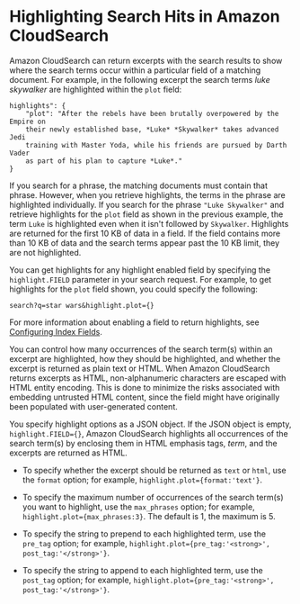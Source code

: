 # Highlighting Search Hits in Amazon CloudSearch<a name="highlighting"></a>

Amazon CloudSearch can return excerpts with the search results to show where the search terms occur within a particular field of a matching document\. For example, in the following excerpt the search terms *luke skywalker* are highlighted within the `plot` field:

```
highlights": {
    "plot": "After the rebels have been brutally overpowered by the Empire on
    their newly established base, *Luke* *Skywalker* takes advanced Jedi 
    training with Master Yoda, while his friends are pursued by Darth Vader 
    as part of his plan to capture *Luke*."
}
```

If you search for a phrase, the matching documents must contain that phrase\. However, when you retrieve highlights, the terms in the phrase are highlighted individually\. If you search for the phrase `"Luke Skywalker"` and retrieve highlights for the `plot` field as shown in the previous example, the term `Luke` is highlighted even when it isn't followed by `Skywalker`\. Highlights are returned for the first 10 KB of data in a field\. If the field contains more than 10 KB of data and the search terms appear past the 10 KB limit, they are not highlighted\.

You can get highlights for any highlight enabled field by specifying the `highlight.FIELD` parameter in your search request\. For example, to get highlights for the `plot` field shown, you could specify the following:

```
search?q=star wars&highlight.plot={}
```

For more information about enabling a field to return highlights, see [Configuring Index Fields](configuring-index-fields.md)\.

You can control how many occurrences of the search term\(s\) within an excerpt are highlighted, how they should be highlighted, and whether the excerpt is returned as plain text or HTML\. When Amazon CloudSearch returns excerpts as HTML, non\-alphanumeric characters are escaped with HTML entity encoding\. This is done to minimize the risks associated with embedding untrusted HTML content, since the field might have originally been populated with user\-generated content\. 

You specify highlight options as a JSON object\. If the JSON object is empty, `highlight.FIELD={}`, Amazon CloudSearch highlights all occurrences of the search term\(s\) by enclosing them in HTML emphasis tags, <em>*term*</em>, and the excerpts are returned as HTML\. 

+ To specify whether the excerpt should be returned as `text` or `html`, use the `format` option; for example, `highlight.plot={format:'text'}`\.

+ To specify the maximum number of occurrences of the search term\(s\) you want to highlight, use the `max_phrases` option; for example, `highlight.plot={max_phrases:3}`\. The default is 1, the maximum is 5\.

+ To specify the string to prepend to each highlighted term, use the `pre_tag` option; for example, `highlight.plot={pre_tag:'<strong>', post_tag:'</strong>'}`\.

+ To specify the string to append to each highlighted term, use the `post_tag` option; for example, `highlight.plot={pre_tag:'<strong>', post_tag:'</strong>'}`\.